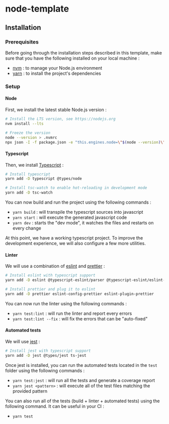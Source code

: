# node-template

## Installation

### Prerequisites

Before going through the installation steps described in this template,
make sure that you have the following installed on your local machine :

- [nvm](https://github.com/nvm-sh/nvm) : to manage your Node.js environment
- [yarn](https://yarnpkg.com) : to install the project's dependencies

### Setup

#### Node

First, we install the latest stable Node.js version :

```sh
# Install the LTS version, see https://nodejs.org
nvm install --lts

# Freeze the version
node --version > .nvmrc
npx json -I -f package.json -e "this.engines.node=\"$(node --version)\""
```

#### Typescript

Then, we install [Typescript](https://www.typescriptlang.org) :

```sh
# Install typescript
yarn add -D typescript @types/node

# Install tsc-watch to enable hot-reloading in development mode
yarn add -D tsc-watch
```

You can now build and run the project using the following commands :
- `yarn build` : will transpile the typescript sources into javascript
- `yarn start` : will execute the generated javascript code
- `yarn dev` : starts the "dev mode", it watches the files and restarts on every change

At this point, we have a working typescript project. To improve the development experience, we will also configure a few more utilities.

#### Linter

We will use a combination of [eslint](https://eslint.org) and [prettier](https://prettier.io) :

```sh
# Install eslint with typescript support
yarn add -D eslint @typescript-eslint/parser @typescript-eslint/eslint-plugin

# Install prettier and plug it to eslint
yarn add -D prettier eslint-config-prettier eslint-plugin-prettier
```

You can now run the linter using the following commands :
- `yarn test:lint` : will run the linter and report every errors
- `yarn test:lint --fix` : will fix the errors that can be "auto-fixed"

#### Automated tests

We will use [jest](https://jestjs.io) :

```sh
# Install jest with typescript support
yarn add -D jest @types/jest ts-jest
```

Once jest is installed, you can run the automated tests located in the `test` folder using the following commands :
- `yarn test:jest` : will run all the tests and generate a coverage report
- `yarn jest <pattern>` : will execute all of the test files matching the provided pattern

You can also run all of the tests (build + linter + automated tests) using the following command. It can be useful in your CI :
- `yarn test`
